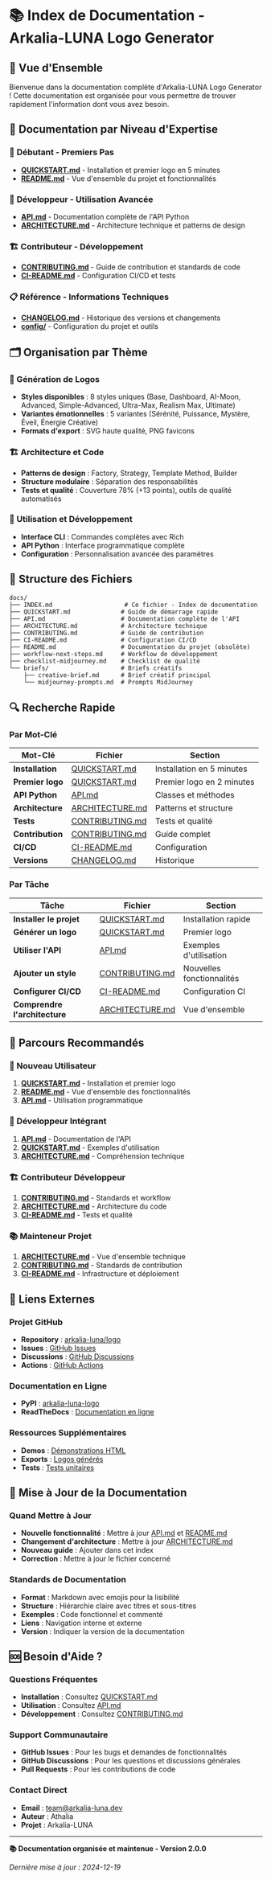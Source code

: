 # 📚 Index de Documentation - Arkalia-LUNA Logo Generator

## 🎯 **Vue d'Ensemble**

Bienvenue dans la documentation complète d'Arkalia-LUNA Logo Generator ! Cette documentation est organisée pour vous permettre de trouver rapidement l'information dont vous avez besoin.

## 📖 **Documentation par Niveau d'Expertise**

### 🚀 **Débutant - Premiers Pas**
- **[QUICKSTART.md](QUICKSTART.md)** - Installation et premier logo en 5 minutes
- **[README.md](../README.md)** - Vue d'ensemble du projet et fonctionnalités

### 🔧 **Développeur - Utilisation Avancée**
- **[API.md](API.md)** - Documentation complète de l'API Python
- **[ARCHITECTURE.md](ARCHITECTURE.md)** - Architecture technique et patterns de design

### 🏗️ **Contributeur - Développement**
- **[CONTRIBUTING.md](CONTRIBUTING.md)** - Guide de contribution et standards de code
- **[CI-README.md](CI-README.md)** - Configuration CI/CD et tests

### 📋 **Référence - Informations Techniques**
- **[CHANGELOG.md](../CHANGELOG.md)** - Historique des versions et changements
- **[config/](../config/)** - Configuration du projet et outils

## 🗂️ **Organisation par Thème**

### **🎨 Génération de Logos**
- **Styles disponibles** : 8 styles uniques (Base, Dashboard, AI-Moon, Advanced, Simple-Advanced, Ultra-Max, Realism Max, Ultimate)
- **Variantes émotionnelles** : 5 variantes (Sérénité, Puissance, Mystère, Éveil, Énergie Créative)
- **Formats d'export** : SVG haute qualité, PNG favicons

### **🏗️ Architecture et Code**
- **Patterns de design** : Factory, Strategy, Template Method, Builder
- **Structure modulaire** : Séparation des responsabilités
- **Tests et qualité** : Couverture 78% (+13 points), outils de qualité automatisés

### **🚀 Utilisation et Développement**
- **Interface CLI** : Commandes complètes avec Rich
- **API Python** : Interface programmatique complète
- **Configuration** : Personnalisation avancée des paramètres

## 📁 **Structure des Fichiers**

```
docs/
├── INDEX.md                    # Ce fichier - Index de documentation
├── QUICKSTART.md              # Guide de démarrage rapide
├── API.md                     # Documentation complète de l'API
├── ARCHITECTURE.md            # Architecture technique
├── CONTRIBUTING.md            # Guide de contribution
├── CI-README.md               # Configuration CI/CD
├── README.md                  # Documentation du projet (obsolète)
├── workflow-next-steps.md     # Workflow de développement
├── checklist-midjourney.md    # Checklist de qualité
└── briefs/                    # Briefs créatifs
    ├── creative-brief.md      # Brief créatif principal
    └── midjourney-prompts.md  # Prompts MidJourney
```

## 🔍 **Recherche Rapide**

### **Par Mot-Clé**

| Mot-Clé | Fichier | Section |
|---------|---------|---------|
| **Installation** | [QUICKSTART.md](QUICKSTART.md) | Installation en 5 minutes |
| **Premier logo** | [QUICKSTART.md](QUICKSTART.md) | Premier logo en 2 minutes |
| **API Python** | [API.md](API.md) | Classes et méthodes |
| **Architecture** | [ARCHITECTURE.md](ARCHITECTURE.md) | Patterns et structure |
| **Tests** | [CONTRIBUTING.md](CONTRIBUTING.md) | Tests et qualité |
| **Contribution** | [CONTRIBUTING.md](CONTRIBUTING.md) | Guide complet |
| **CI/CD** | [CI-README.md](CI-README.md) | Configuration |
| **Versions** | [CHANGELOG.md](../CHANGELOG.md) | Historique |

### **Par Tâche**

| Tâche | Fichier | Section |
|-------|---------|---------|
| **Installer le projet** | [QUICKSTART.md](QUICKSTART.md) | Installation rapide |
| **Générer un logo** | [QUICKSTART.md](QUICKSTART.md) | Premier logo |
| **Utiliser l'API** | [API.md](API.md) | Exemples d'utilisation |
| **Ajouter un style** | [CONTRIBUTING.md](CONTRIBUTING.md) | Nouvelles fonctionnalités |
| **Configurer CI/CD** | [CI-README.md](CI-README.md) | Configuration CI |
| **Comprendre l'architecture** | [ARCHITECTURE.md](ARCHITECTURE.md) | Vue d'ensemble |

## 🎯 **Parcours Recommandés**

### **🚀 Nouveau Utilisateur**
1. **[QUICKSTART.md](QUICKSTART.md)** - Installation et premier logo
2. **[README.md](../README.md)** - Vue d'ensemble des fonctionnalités
3. **[API.md](API.md)** - Utilisation programmatique

### **🔧 Développeur Intégrant**
1. **[API.md](API.md)** - Documentation de l'API
2. **[QUICKSTART.md](QUICKSTART.md)** - Exemples d'utilisation
3. **[ARCHITECTURE.md](ARCHITECTURE.md)** - Compréhension technique

### **🏗️ Contributeur Développeur**
1. **[CONTRIBUTING.md](CONTRIBUTING.md)** - Standards et workflow
2. **[ARCHITECTURE.md](ARCHITECTURE.md)** - Architecture du code
3. **[CI-README.md](CI-README.md)** - Tests et qualité

### **📚 Mainteneur Projet**
1. **[ARCHITECTURE.md](ARCHITECTURE.md)** - Vue d'ensemble technique
2. **[CONTRIBUTING.md](CONTRIBUTING.md)** - Standards de contribution
3. **[CI-README.md](CI-README.md)** - Infrastructure et déploiement

## 🔗 **Liens Externes**

### **Projet GitHub**
- **Repository** : [arkalia-luna/logo](https://github.com/arkalia-luna/logo)
- **Issues** : [GitHub Issues](https://github.com/arkalia-luna/logo/issues)
- **Discussions** : [GitHub Discussions](https://github.com/arkalia-luna/logo/discussions)
- **Actions** : [GitHub Actions](https://github.com/arkalia-luna/logo/actions)

### **Documentation en Ligne**
- **PyPI** : [arkalia-luna-logo](https://pypi.org/project/arkalia-luna-logo/)
- **ReadTheDocs** : [Documentation en ligne](https://arkalia-luna-logo.readthedocs.io/)

### **Ressources Supplémentaires**
- **Demos** : [Démonstrations HTML](../demos/)
- **Exports** : [Logos générés](../exports/)
- **Tests** : [Tests unitaires](../tests/)

## 📝 **Mise à Jour de la Documentation**

### **Quand Mettre à Jour**
- **Nouvelle fonctionnalité** : Mettre à jour [API.md](API.md) et [README.md](../README.md)
- **Changement d'architecture** : Mettre à jour [ARCHITECTURE.md](ARCHITECTURE.md)
- **Nouveau guide** : Ajouter dans cet index
- **Correction** : Mettre à jour le fichier concerné

### **Standards de Documentation**
- **Format** : Markdown avec emojis pour la lisibilité
- **Structure** : Hiérarchie claire avec titres et sous-titres
- **Exemples** : Code fonctionnel et commenté
- **Liens** : Navigation interne et externe
- **Version** : Indiquer la version de la documentation

## 🆘 **Besoin d'Aide ?**

### **Questions Fréquentes**
- **Installation** : Consultez [QUICKSTART.md](QUICKSTART.md)
- **Utilisation** : Consultez [API.md](API.md)
- **Développement** : Consultez [CONTRIBUTING.md](CONTRIBUTING.md)

### **Support Communautaire**
- **GitHub Issues** : Pour les bugs et demandes de fonctionnalités
- **GitHub Discussions** : Pour les questions et discussions générales
- **Pull Requests** : Pour les contributions de code

### **Contact Direct**
- **Email** : team@arkalia-luna.dev
- **Auteur** : Athalia
- **Projet** : Arkalia-LUNA

---

**📚 Documentation organisée et maintenue - Version 2.0.0**

*Dernière mise à jour : 2024-12-19*
